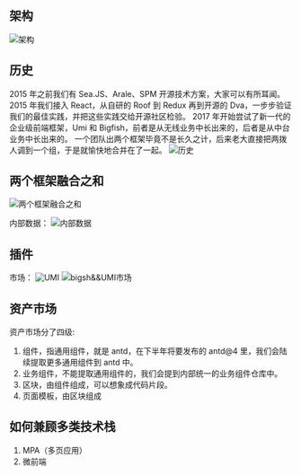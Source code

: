 ## 架构
![架构](https://gw.alipayobjects.com/zos/rmsportal/zvfEXesXdgTzWYZCuHLe.png)

## 历史
2015 年之前我们有 Sea.JS、Arale、SPM 开源技术方案，大家可以有所耳闻。
2015 年我们接入 React，从自研的 Roof 到 Redux 再到开源的 Dva，一步步验证我们的最佳实践，并把这些实践交给开源社区检验。
2017 年开始尝试了新一代的企业级前端框架，Umi 和 Bigfish，前者是从无线业务中长出来的，后者是从中台业务中长出来的。
一个团队出两个框架毕竟不是长久之计，后来老大直接把两拨人调到一个组，于是就愉快地合并在了一起。
![历史](http://5b0988e595225.cdn.sohucs.com/images/20190717/8e42b0fbccba4ff48a4f7f9f2acbdcc5.jpeg)
## 两个框架融合之和
![两个框架融合之和](http://5b0988e595225.cdn.sohucs.com/images/20190717/7c6ab855060444f281cdc424d2221fba.jpeg)

内部数据：
![内部数据](http://5b0988e595225.cdn.sohucs.com/images/20190717/8f84ae3045ba4e7c9dd218a876e1c790.jpeg)

## 插件
市场：
![UMI](http://5b0988e595225.cdn.sohucs.com/images/20190717/3fe672829b914e7994c8078f6e923654.jpeg)
![bigsh&&UMI市场](http://5b0988e595225.cdn.sohucs.com/images/20190717/1e007f12a4ff42cea0b50ffe5f5020f8.jpeg)

## 资产市场
资产市场分了四级:

1. 组件，指通用组件，就是 antd，在下半年将要发布的 antd@4 里，我们会陆续提取更多通用组件到 antd 中。
2. 业务组件，不能提取通用组件的，我们会提到内部统一的业务组件仓库中。
3. 区块，由组件组成，可以想象成代码片段。
4. 页面模板，由区块组成

## 如何兼顾多类技术栈

1. MPA（多页应用）
2. 微前端